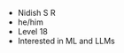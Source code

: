 - Nidish S R
- he/him
- Level 18
- Interested in ML and LLMs



<!---
Nidszxh/Nidszxh is a ✨ special ✨ repository because its `README.md` (this file) appears on your GitHub profile.
You can click the Preview link to take a look at your changes.
--->
